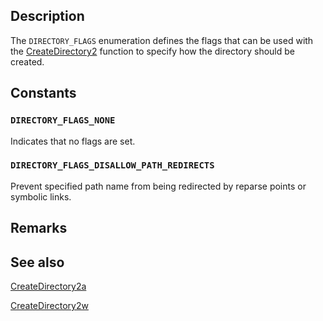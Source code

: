 ## Description

The `DIRECTORY_FLAGS` enumeration defines the flags that can be used with the [CreateDirectory2](https://learn.microsoft.com/windows/win32/api/fileapi/nf-fileapi-createdirectory2a) function to specify how the directory should be created.

## Constants

### `DIRECTORY_FLAGS_NONE`

Indicates that no flags are set.

### `DIRECTORY_FLAGS_DISALLOW_PATH_REDIRECTS`

Prevent specified path name from being redirected by reparse points or symbolic links.

## Remarks

## See also

[CreateDirectory2a](https://learn.microsoft.com/windows/win32/api/fileapi/nf-fileapi-createdirectory2a)

[CreateDirectory2w](https://learn.microsoft.com/windows/win32/api/fileapi/nf-fileapi-createdirectory2w)